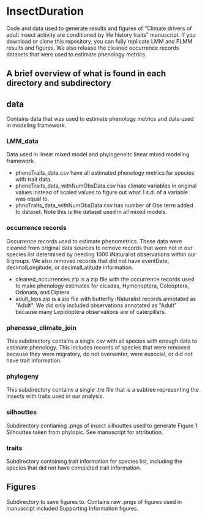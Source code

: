 # InsectDuration
Code and data used to generate results and figures of "Climate drivers of adult insect activity are conditioned by life history traits" manuscript.
If you download or clone this repository, you can fully replicate LMM and PLMM results and figures. We also release the cleaned occurrence records datasets that were used to estimate phenology metrics.

## A brief overview of what is found in each directory and subdirectory

## data
Contains data that was used to estimate phenology metrics and data used in modeling framework.

### LMM_data
Data used in linear mixed model and phylogeneitc linear mixed modeling framework. 
- phenoTraits_data.csv have all estimated phenology metrics for species with trait data.
- phenoTraits_data_withNumObsData.csv has climate variables in original values instead of scaled values to figure out what 1 s.d. of a variable was equal to.
- phnoTraits_data_withNumObsData.csv has number of Obs term added to dataset. Note this is the dataset used in all mixed models.

### occurrence records
Occurrence records used to estimate phenometrics. These data were cleaned from original data sources to remove records that were not in our species list determined by needing 1000 iNaturalist observations within our 6 groups. We also removed records that did not have eventDate, decimalLongitude, or decimalLatitude information.
- cleaned_occurrences.zip is a zip file with the occurrence records used to make phenology estimates for cicadas, Hymenoptera, Coleoptera, Odonata, and Diptera. 
- adult_leps.zip is a zip file with butterfly iNaturalist records annotated as "Adult". We did only included observations annotated as "Adult" because many Lepidoptera observations are of caterpillars.

### phenesse_climate_join
This subdirectory contains a single csv with all species with enough data to estimate phenology. This includes records of species that were removed because they were migratory, do not overwinter, were eusocial, or did not have trait information.

### phylogeny
This subdirectory contains a single .tre file that is a subtree representing the insects with traits used in our analysis. 

### silhouttes
Subdirectory contianing .pngs of insect silhouttes used to generate Figure 1. Silhouttes taken from phylopic. See manuscript for attribution.

### traits
Subdirectory containing trait information for species list, including the species that did not have completed trait information.

## Figures
Subdirectory to save figures to. Contains raw .pngs of figures used in manuscript included Supporting Information figures. 



